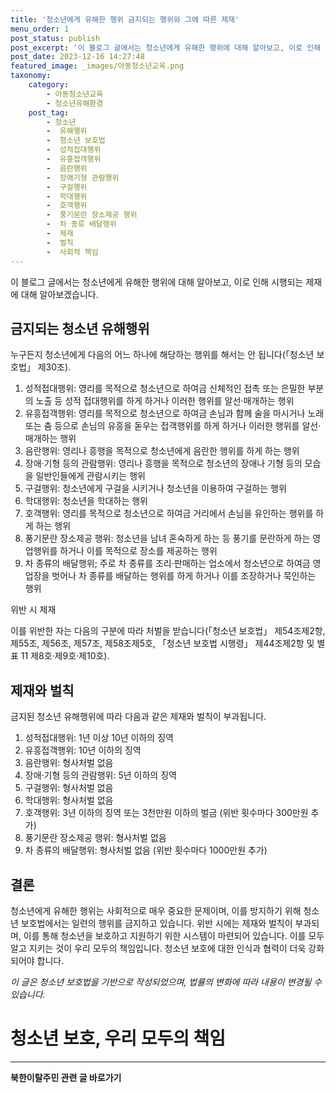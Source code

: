 ```yaml
---
title: '청소년에게 유해한 행위 금지되는 행위와 그에 따른 제재'
menu_order: 1
post_status: publish
post_excerpt: '이 블로그 글에서는 청소년에게 유해한 행위에 대해 알아보고, 이로 인해 시행되는 제재에 대해 알아보겠습니다.'
post_date: 2023-12-16 14:27:48
featured_image: _images/아동청소년교육.png
taxonomy:
    category:
        - 아동청소년교육
        - 청소년유해환경
    post_tag:
        - 청소년
        -  유해행위
        -  청소년 보호법
        -  성적접대행위
        -  유흥접객행위
        -  음란행위
        -  장애기형 관람행위
        -  구걸행위
        -  학대행위
        -  호객행위
        -  풍기문란 장소제공 행위
        -  차 종류 배달행위
        -  제재
        -  벌칙
        -  사회적 책임
---
```



이 블로그 글에서는 청소년에게 유해한 행위에 대해 알아보고, 이로 인해 시행되는 제재에 대해 알아보겠습니다.

## 금지되는 청소년 유해행위

누구든지 청소년에게 다음의 어느 하나에 해당하는 행위를 해서는 안 됩니다(「청소년 보호법」 제30조).

1. 성적접대행위: 영리를 목적으로 청소년으로 하여금 신체적인 접촉 또는 은밀한 부분의 노출 등 성적 접대행위를 하게 하거나 이러한 행위를 알선·매개하는 행위
2. 유흥접객행위: 영리를 목적으로 청소년으로 하여금 손님과 함께 술을 마시거나 노래 또는 춤 등으로 손님의 유흥을 돋우는 접객행위를 하게 하거나 이러한 행위를 알선·매개하는 행위
3. 음란행위: 영리나 흥행을 목적으로 청소년에게 음란한 행위를 하게 하는 행위
4. 장애·기형 등의 관람행위: 영리나 흥행을 목적으로 청소년의 장애나 기형 등의 모습을 일반인들에게 관람시키는 행위
5. 구걸행위: 청소년에게 구걸을 시키거나 청소년을 이용하여 구걸하는 행위
6. 학대행위: 청소년을 학대하는 행위
7. 호객행위: 영리를 목적으로 청소년으로 하여금 거리에서 손님을 유인하는 행위를 하게 하는 행위
8. 풍기문란 장소제공 행위: 청소년을 남녀 혼숙하게 하는 등 풍기를 문란하게 하는 영업행위를 하거나 이를 목적으로 장소를 제공하는 행위
9. 차 종류의 배달행위; 주로 차 종류를 조리·판매하는 업소에서 청소년으로 하여금 영업장을 벗어나 차 종류를 배달하는 행위를 하게 하거나 이를 조장하거나 묵인하는 행위

위반 시 제재

이를 위반한 자는 다음의 구분에 따라 처벌을 받습니다(「청소년 보호법」 제54조제2항, 제55조, 제56조, 제57조, 제58조제5호, 「청소년 보호법 시행령」 제44조제2항 및 별표 11 제8호·제9호·제10호).

## 제재와 벌칙

금지된 청소년 유해행위에 따라 다음과 같은 제재와 벌칙이 부과됩니다.

1. 성적접대행위: 1년 이상 10년 이하의 징역
2. 유흥접객행위: 10년 이하의 징역
3. 음란행위: 형사처벌 없음
4. 장애·기형 등의 관람행위: 5년 이하의 징역
5. 구걸행위: 형사처벌 없음
6. 학대행위: 형사처벌 없음
7. 호객행위: 3년 이하의 징역 또는 3천만원 이하의 벌금 (위반 횟수마다 300만원 추가)
8. 풍기문란 장소제공 행위: 형사처벌 없음
9. 차 종류의 배달행위: 형사처벌 없음 (위반 횟수마다 1000만원 추가)

## 결론

청소년에게 유해한 행위는 사회적으로 매우 중요한 문제이며, 이를 방지하기 위해 청소년 보호법에서는 일련의 행위를 금지하고 있습니다. 위반 시에는 제재와 벌칙이 부과되며, 이를 통해 청소년을 보호하고 지원하기 위한 시스템이 마련되어 있습니다. 이를 모두 알고 지키는 것이 우리 모두의 책임입니다. 청소년 보호에 대한 인식과 협력이 더욱 강화되어야 합니다. 

*이 글은 청소년 보호법을 기반으로 작성되었으며, 법률의 변화에 따라 내용이 변경될 수 있습니다.*

#  청소년 보호, 우리 모두의 책임
<!-- wp:separator -->
<hr class="wp-block-separator has-alpha-channel-opacity"/>
<!-- /wp:separator -->

<!-- wp:group {"backgroundColor":"base","layout":{"type":"constrained"}} -->
<div class="wp-block-group has-base-background-color has-background"><!-- wp:paragraph {"align":"center","fontSize":"medium"} -->
<p class="has-text-align-center has-large-font-size"><strong>북한이탈주민 관련 글 바로가기</strong></p>
<!-- /wp:paragraph -->


<!-- wp:latest-posts
{"categories":[{"id":22630,"count":19,"description":"","link":"https://uknowlaw.com/category/%eb%b6%81%ed%95%9c%ec%9d%b4%ed%83%88%ec%a3%bc%eb%af%bc/","name":"북한이탈주민","slug":"북한이탈주민","taxonomy":"category","parent":0,"meta":[],"_links":{"self":[{"href":"https://uknowlaw.com/wp-json/wp/v2/categories/22630"}],"collection":[{"href":"https://uknowlaw.com/wp-json/wp/v2/categories"}],"about":[{"href":"https://uknowlaw.com/wp-json/wp/v2/taxonomies/category"}],"wp:post_type":[{"href":"https://uknowlaw.com/wp-json/wp/v2/posts?categories=22630"}],"curies":[{"name":"wp","href":"https://api.w.org/{rel}","templated":true}]}}],"postsToShow":100,"excerptLength":28,"postLayout":"grid","columns":2,"featuredImageAlign":"left","featuredImageSizeSlug":"large","fontSize":"small"} /--></div>
<!-- /wp:group -->